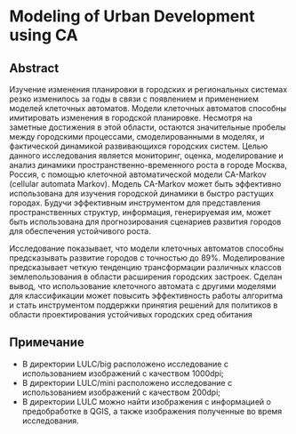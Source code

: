 # Modeling of Urban Development using CA

## Abstract
Изучение изменения планировки в городских и региональных системах резко изменилось за годы в связи с появлением и применением моделей клеточных автоматов. Модели клеточных автоматов способны имитировать изменения в городской планировке. Несмотря на заметные достижения в этой области, остаются значительные пробелы между городскими процессами, смоделированными в моделях, и фактической динамикой развивающихся городских систем. Целью данного исследования является мониторинг, оценка, моделирование и анализ динамики пространственно-временного роста в городе Москва, Россия, с помощью клеточной автоматической модели CA-Markov (cellular automata Markov). Модель CA-Markov может быть эффективно использована для изучения городской динамики в быстро растущих городах. Будучи эффективным инструментом для представления пространственных структур, информация, генерируемая им, может быть использована для прогнозирования сценариев развития городов для обеспечения устойчивого роста.

Исследование показывает, что модели клеточных автоматов способны предсказывать развитие городов с точностью до 89%. Моделирование предсказывает четкую тенденцию трансформации различных классов землепользования в области расширения городских застроек. Сделан вывод, что использование клеточного автомата с другими моделями для классификации может повысить эффективность работы алгоритма и стать инструментом поддержки принятия решений для политиков в области проектирования устойчивых городских сред обитания

## Примечание 
* В директории LULC/big расположено исследование с использованием изображений с качеством 1000dpi;
* В директории LULC/mini расположено исследование с использованием изображений с качеством 200dpi;
* В директории LULC можно найти изображения с информацией о предобработке в QGIS, а также изображения полученные во время исследования.
